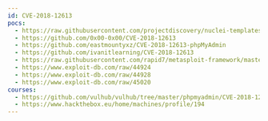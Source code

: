 ```yaml
---
id: CVE-2018-12613
pocs:
  - https://raw.githubusercontent.com/projectdiscovery/nuclei-templates/master/cves/2018/CVE-2018-12613.yaml
  - https://github.com/0x00-0x00/CVE-2018-12613
  - https://github.com/eastmountyxz/CVE-2018-12613-phpMyAdmin
  - https://github.com/ivanitlearning/CVE-2018-12613
  - https://raw.githubusercontent.com/rapid7/metasploit-framework/master/modules/exploits/multi/http/phpmyadmin_lfi_rce.rb
  - https://www.exploit-db.com/raw/44924
  - https://www.exploit-db.com/raw/44928
  - https://www.exploit-db.com/raw/45020
courses:
  - https://github.com/vulhub/vulhub/tree/master/phpmyadmin/CVE-2018-12613
  - https://www.hackthebox.eu/home/machines/profile/194
---
```

